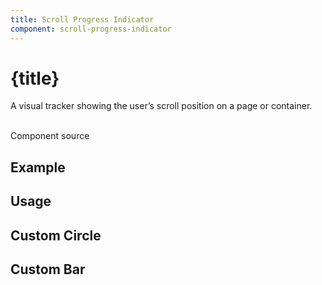```yaml
---
title: Scroll Progress Indicator
component: scroll-progress-indicator
---
```


<script lang='ts'>
    import {examples} from './examples.ts'
    import {CodePreview} from '$lib/components/tzezars-enhancements/code-preview'
    import {CodeBlock} from '$lib/components/tzezars-enhancements/code-block'
    import {Link} from '$lib/components/tzezars-enhancements/link'
    import {createGitHubLink} from '$lib/utils'
</script>

# {title}

A visual tracker showing the user’s scroll position on a page or container.


<br/>

<Link href={createGitHubLink(component)}>Component source</Link>

## Example

<CodePreview code={examples.interactiveDemo.code} class="">
<examples.interactiveDemo.component/>
</CodePreview>

## Usage

<CodeBlock code={examples.usage.code} lang='svelte' />

## Custom Circle

<CodePreview code={examples.example.code} class="">
<examples.example.component/>
</CodePreview>


## Custom Bar

<CodePreview code={examples.exampleBar.code} class="">
<examples.exampleBar.component/>
</CodePreview>


